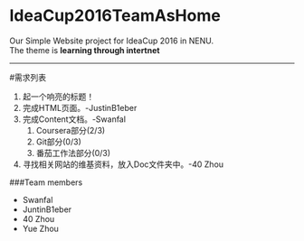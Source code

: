 # IdeaCup2016TeamAsHome
Our Simple Website project for IdeaCup 2016 in NENU.  
The theme is **learning through intertnet**
***
#需求列表
1. 起一个响亮的标题！
2. 完成HTML页面。-JustinB1eber
3. 完成Content文档。-Swanfal
   1. Coursera部分(2/3)
   2. Git部分(0/3)
   3. 番茄工作法部分(0/3)
4. 寻找相关网站的维基资料，放入Doc文件夹中。-40 Zhou


###Team members
- Swanfal 
- JuntinB1eber
- 40 Zhou
- Yue Zhou